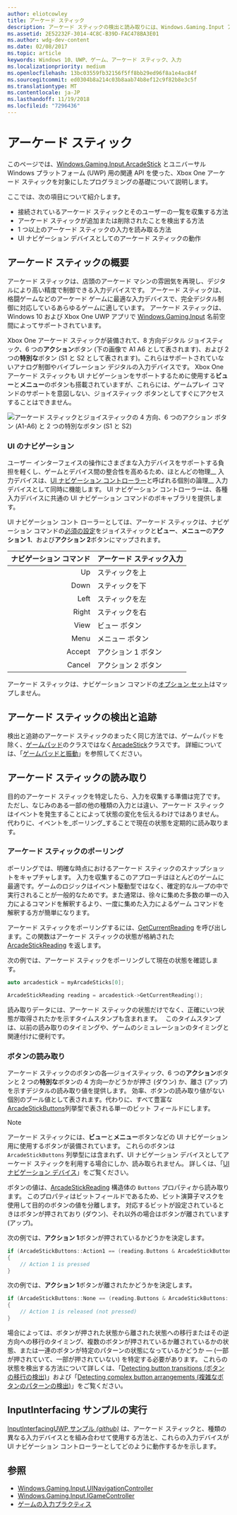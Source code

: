 ```yaml
---
author: eliotcowley
title: アーケード スティック
description: アーケード スティックの検出と読み取りには、Windows.Gaming.Input アーケード スティック API を使用します。
ms.assetid: 2E52232F-3014-4C8C-B39D-FAC478BA3E01
ms.author: wdg-dev-content
ms.date: 02/08/2017
ms.topic: article
keywords: Windows 10、UWP、ゲーム、アーケード スティック、入力
ms.localizationpriority: medium
ms.openlocfilehash: 13bc03559fb32156f5ff8bb29ed96f8a1e4ac84f
ms.sourcegitcommit: ed0304b8a214c03b8aab74b8ef12c9f82b8e3c5f
ms.translationtype: MT
ms.contentlocale: ja-JP
ms.lasthandoff: 11/19/2018
ms.locfileid: "7296436"
---
```

# <a name="arcade-stick"></a>アーケード スティック

このページでは、[Windows.Gaming.Input.ArcadeStick][arcadestick] とユニバーサル Windows プラットフォーム (UWP) 用の関連 API を使った、Xbox One アーケード スティックを対象にしたプログラミングの基礎について説明します。

ここでは、次の項目について紹介します。

* 接続されているアーケード スティックとそのユーザーの一覧を収集する方法
* アーケード スティックが追加または削除されたことを検出する方法
* 1 つ以上のアーケード スティックの入力を読み取る方法
* UI ナビゲーション デバイスとしてのアーケード スティックの動作

## <a name="arcade-stick-overview"></a>アーケード スティックの概要

アーケード スティックは、店頭のアーケード マシンの雰囲気を再現し、デジタルにより高い精度で制御できる入力デバイスです。 アーケード スティックは、格闘ゲームなどのアーケード ゲームに最適な入力デバイスで、完全デジタル制御に対応しているあらゆるゲームに適しています。 アーケード スティックは、Windows 10 および Xbox One UWP アプリで [Windows.Gaming.Input][] 名前空間によってサポートされています。

Xbox One アーケード スティックが装備されて、8 方向デジタル ジョイスティック、6 つの**アクション**ボタン (下の画像で A1 A6 として表されます)、および 2 つの**特別な**ボタン (S1 と S2 として表されます)。これらはサポートされていないアナログ制御やバイブレーション デジタルの入力デバイスです。 Xbox One アーケード スティックも UI ナビゲーションをサポートするために使用する**ビュー**と**メニュー**のボタンも搭載されていますが、これらには、ゲームプレイ コマンドのサポートを意図しない、ジョイスティック ボタンとしてすぐにアクセスすることはできません。

![アーケード スティックとジョイスティックの 4 方向、6 つのアクション ボタン (A1-A6) と 2 つの特別なボタン (S1 と S2)](images/arcade-stick-1.png)

### <a name="ui-navigation"></a>UI のナビゲーション

ユーザー インターフェイスの操作にさまざまな入力デバイスをサポートする負担を軽くし、ゲームとデバイス間の整合性を高めるため、ほとんどの物理__ 入力デバイスは、[UI ナビゲーション コントローラー](ui-navigation-controller.md)と呼ばれる個別の論理__ 入力デバイスとして同時に機能します。 UI ナビゲーション コントローラーは、各種入力デバイスに共通の UI ナビゲーション コマンドのボキャブラリを提供します。

UI ナビゲーション コント ローラーとしては、アーケード スティックは、ナビゲーション コマンドの[必須の設定](ui-navigation-controller.md#required-set)をジョイスティックと**ビュー**、**メニュー**の**アクション 1**、および**アクション 2**ボタンにマップされます。

| ナビゲーション コマンド | アーケード スティック入力  |
| ------------------:| ------------------- |
|                 Up | スティックを上            |
|               Down | スティックを下          |
|               Left | スティックを左          |
|              Right | スティックを右         |
|               View | ビュー ボタン         |
|               Menu | メニュー ボタン         |
|             Accept | アクション 1 ボタン     |
|             Cancel | アクション 2 ボタン     |

アーケード スティックは、ナビゲーション コマンドの[オプション セット](ui-navigation-controller.md#optional-set)はマップしません。

## <a name="detect-and-track-arcade-sticks"></a>アーケード スティックの検出と追跡

検出と追跡のアーケード スティックのまったく同じ方法では、ゲームパッドを除く、[ゲームパッド](https://docs.microsoft.com/uwp/api/Windows.Gaming.Input.Gamepad)のクラスではなく[ArcadeStick][]クラスです。 詳細については、「[ゲームパッドと振動](gamepad-and-vibration.md)」を参照してください。

<!-- Arcade sticks are managed by the system, therefore you don't have to create or initialize them. The system provides a list of connected arcades sticks and events to notify you when an arcade stick is added or removed.

### The arcade sticks list

The [ArcadeStick][] class provides a static property, [ArcadeSticks][], which is a read-only list of arcade sticks that are currently connected. Because you might only be interested in some of the connected arcade sticks, it's recommended that you maintain your own collection instead of accessing them through the `ArcadeSticks` property.

The following example copies all connected arcade sticks into a new collection. Note that because other threads in the background will be accessing this collection (in the [ArcadeStickAdded][] and [ArcadeStickRemoved][] events), you need to place a lock around any code that reads or updates the collection.

```cpp
auto myArcadeSticks = ref new Vector<ArcadeStick^>();
critical_section myLock{};

for (auto arcadeStick : ArcadeStick::ArcadeSticks)
{
    // Check if the arcade stick is already in myArcadeSticks; if it isn't, add
    // it.
    critical_section::scoped_lock lock{ myLock };
    auto it = std::find(begin(myArcadeSticks), end(myArcadeSticks), arcadeStick);

    if (it == end(myArcadeSticks))
    {
        // This code assumes that you're interested in all arcade sticks.
        myArcadeSticks->Append(arcadeStick);
    }
}
```

### Adding and removing arcade sticks

When an arcade stick is added or removed the [ArcadeStickAdded][] and [ArcadeStickRemoved][] events are raised. You can register handlers for these events to keep track of the arcade sticks that are currently connected.

The following example starts tracking an arcade stick that's been added.

```cpp
ArcadeStick::ArcadeStickAdded += ref new EventHandler<ArcadeStick^>(Platform::Object^, ArcadeStick^ args)
{
    // Check if the just-added arcade stick is already in myArcadeSticks; if it
    // isn't, add it.
    critical_section::scoped_lock lock{ myLock };
    auto it = std::find(begin(myGamepads), end(myGamepads), args);

    // This code assumes that you're interested in all new arcade sticks.
    myArcadeSticks->Append(args);
}
```

The following example stops tracking an arcade stick that's been removed.

```cpp
ArcadeStick::ArcadeStickRemoved += ref new EventHandler<ArcadeStick^>(Platform::Object^, ArcadeStick^ args)
{
    unsigned int indexRemoved;

    if(myArcadeSticks->IndexOf(args, &indexRemoved))
    {
        myArcadeSticks->RemoveAt(indexRemoved);
    }
}
```

### Users and headsets

Each arcade stick can be associated with a user account to link their identity to their gameplay, and can have a headset attached to facilitate voice chat or in-game features. To learn more about working with users and headsets, see [Tracking users and their devices](input-practices-for-games.md#tracking-users-and-their-devices) and [Headset](headset.md). -->

## <a name="reading-the-arcade-stick"></a>アーケード スティックの読み取り

目的のアーケード スティックを特定したら、入力を収集する準備は完了です。 ただし、なじみのある一部の他の種類の入力とは違い、アーケード スティックはイベントを発生することによって状態の変化を伝えるわけではありません。 代わりに、イベントを_ポーリング_することで現在の状態を定期的に読み取ります。

### <a name="polling-the-arcade-stick"></a>アーケード スティックのポーリング

ポーリングでは、明確な時点におけるアーケード スティックのスナップショットをキャプチャします。 入力を収集するこのアプローチはほとんどのゲームに最適です。ゲームのロジックはイベント駆動型ではなく、確定的なループの中で実行されることが一般的なためです。また通常は、徐々に集めた多数の単一の入力によるコマンドを解釈するより、一度に集めた入力によるゲーム コマンドを解釈する方が簡単になります。

アーケード スティックをポーリングするには、[GetCurrentReading][] を呼び出します。この関数はアーケード スティックの状態が格納された [ArcadeStickReading][] を返します。

次の例では、アーケード スティックをポーリングして現在の状態を確認します。

```cpp
auto arcadestick = myArcadeSticks[0];

ArcadeStickReading reading = arcadestick->GetCurrentReading();
```

読み取りデータには、アーケード スティックの状態だけでなく、正確にいつ状態が取得されたかを示すタイムスタンプも含まれます。　 このタイムスタンプは、以前の読み取りのタイミングや、ゲームのシミュレーションのタイミングと関連付けに便利です。

### <a name="reading-the-buttons"></a>ボタンの読み取り

アーケード スティックのボタンの各&mdash;ジョイスティック、6 つの**アクション**ボタンと 2 つの**特別な**ボタンの 4 方向&mdash;かどうかが押さ (ダウン) か、離さ (アップ) を示すデジタルの読み取り値を提供します。 効率、ボタンの読み取り値がない個別のブール値として表されます。代わりに、すべて豊富な[ArcadeStickButtons][]列挙型で表される単一のビット フィールドにします。

> [!NOTE]
> アーケード スティックには、**ビュー**と**メニュー**ボタンなどの UI ナビゲーション用に使用するボタンが装備されています。 これらのボタンは `ArcadeStickButtons` 列挙型には含まれず、UI ナビゲーション デバイスとしてアーケード スティックを利用する場合にしか、読み取られません。 詳しくは、「[UI ナビゲーション デバイス](ui-navigation-controller.md)」をご覧ください。

ボタンの値は、[ArcadeStickReading][] 構造体の `Buttons` プロパティから読み取ります。 このプロパティはビットフィールドであるため、ビット演算子マスクを使用して目的のボタンの値を分離します。 対応するビットが設定されているときはボタンが押されており (ダウン)、それ以外の場合はボタンが離されています (アップ)。

次の例では、**アクション 1**ボタンが押されているかどうかを決定します。

```cpp
if (ArcadeStickButtons::Action1 == (reading.Buttons & ArcadeStickButtons::Action1))
{
    // Action 1 is pressed
}
```

次の例では、**アクション 1**ボタンが離されたかどうかを決定します。

```cpp
if (ArcadeStickButtons::None == (reading.Buttons & ArcadeStickButtons::Action1))
{
    // Action 1 is released (not pressed)
}
```

場合によっては、ボタンが押された状態から離された状態への移行またはその逆方向への移行のタイミング、複数のボタンが押されているか離されているかの状態、または一連のボタンが特定のパターンの状態になっているかどうか &mdash; (一部が押されていて、一部が押されていない) を特定する必要があります。 これらの状態を検出する方法について詳しくは、「[Detecting button transitions (ボタンの移行の検出)](input-practices-for-games.md#detecting-button-transitions)」および「[Detecting complex button arrangements (複雑なボタンのパターンの検出)](input-practices-for-games.md#detecting-complex-button-arrangements)」をご覧ください。

## <a name="run-the-inputinterfacing-sample"></a>InputInterfacing サンプルの実行

[InputInterfacingUWP サンプル _(github)_](https://github.com/Microsoft/Xbox-ATG-Samples/tree/master/Samples/System/InputInterfacingUWP) は、アーケード スティックと、種類の異なる入力デバイスとを組み合わせて使用する方法と、これらの入力デバイスが UI ナビゲーション コントローラーとしてどのように動作するかを示します。

## <a name="see-also"></a>参照

* [Windows.Gaming.Input.UINavigationController][]
* [Windows.Gaming.Input.IGameController][]
* [ゲームの入力プラクティス](input-practices-for-games.md)

[Windows.Gaming.Input]: https://msdn.microsoft.com/library/windows/apps/windows.gaming.input.aspx
[Windows.Gaming.Input.IGameController]: https://msdn.microsoft.com/library/windows/apps/windows.gaming.input.igamecontroller.aspx
[Windows.Gaming.Input.UINavigationController]: https://msdn.microsoft.com/library/windows/apps/windows.gaming.input.uinavigationcontroller.aspx
[arcadestick]: https://msdn.microsoft.com/library/windows/apps/windows.gaming.input.arcadestick.aspx
[arcadesticks]: https://msdn.microsoft.com/library/windows/apps/windows.gaming.input.arcadestick.arcadesticks.aspx
[arcadestickadded]: https://msdn.microsoft.com/library/windows/apps/windows.gaming.input.arcadestick.arcadestickadded.aspx
[arcadestickremoved]: https://msdn.microsoft.com/library/windows/apps/windows.gaming.input.arcadestick.arcadestickremoved.aspx
[getcurrentreading]: https://msdn.microsoft.com/library/windows/apps/windows.gaming.input.arcadestick.getcurrentreading.aspx
[arcadestickreading]: https://msdn.microsoft.com/library/windows/apps/windows.gaming.input.arcadestickreading.aspx
[arcadestickbuttons]: https://msdn.microsoft.com/library/windows/apps/windows.gaming.input.arcadestickbuttons.aspx
